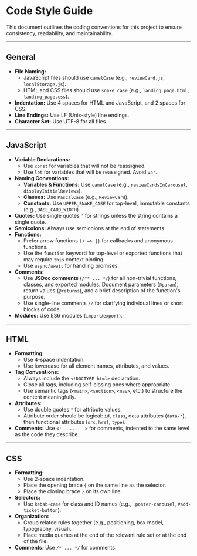 # Code Style Guide

This document outlines the coding conventions for this project to ensure consistency, readability, and maintainability.

---

## General

- **File Naming:**
  - JavaScript files should use `camelCase` (e.g., `reviewCard.js`, `localStorage.js`).
  - HTML and CSS files should use `snake_case` (e.g., `landing_page.html`, `landing_page.css`).
- **Indentation:** Use 4 spaces for HTML and JavaScript, and 2 spaces for CSS.
- **Line Endings:** Use LF (Unix-style) line endings.
- **Character Set:** Use UTF-8 for all files.

---

## JavaScript

- **Variable Declarations:**
  - Use `const` for variables that will not be reassigned.
  - Use `let` for variables that will be reassigned. Avoid `var`.
- **Naming Conventions:**
  - **Variables & Functions:** Use `camelCase` (e.g., `reviewCardsInCarousel`, `displayInitialReviews`).
  - **Classes:** Use `PascalCase` (e.g., `ReviewCard`).
  - **Constants:** Use `UPPER_SNAKE_CASE` for top-level, immutable constants (e.g., `BASE_CARD_WIDTH`).
- **Quotes:** Use single quotes `'` for strings unless the string contains a single quote.
- **Semicolons:** Always use semicolons at the end of statements.
- **Functions:**
  - Prefer arrow functions `() => {}` for callbacks and anonymous functions.
  - Use the `function` keyword for top-level or exported functions that may require `this` context binding.
  - Use `async/await` for handling promises.
- **Comments:**
  - Use **JSDoc comments** (`/** ... */`) for all non-trivial functions, classes, and exported modules. Document parameters (`@param`), return values (`@returns`), and a brief description of the function's purpose.
  - Use single-line comments `//` for clarifying individual lines or short blocks of code.
- **Modules:** Use ES6 modules (`import`/`export`).

---

## HTML

- **Formatting:**
  - Use 4-space indentation.
  - Use lowercase for all element names, attributes, and values.
- **Tag Conventions:**
  - Always include the `<!DOCTYPE html>` declaration.
  - Close all tags, including self-closing ones where appropriate.
  - Use semantic tags (`<main>`, `<section>`, `<nav>`, etc.) to structure the content meaningfully.
- **Attributes:**
  - Use double quotes `"` for attribute values.
  - Attribute order should be logical: `id`, `class`, data attributes (`data-*`), then functional attributes (`src`, `href`, `type`).
- **Comments:** Use `<!-- ... -->` for comments, indented to the same level as the code they describe.

---

## CSS

- **Formatting:**
  - Use 2-space indentation.
  - Place the opening brace `{` on the same line as the selector.
  - Place the closing brace `}` on its own line.
- **Selectors:**
  - Use `kebab-case` for class and ID names (e.g., `.poster-carousel`, `#add-ticket-button`).
- **Organization:**
  - Group related rules together (e.g., positioning, box model, typography, visual).
  - Place media queries at the end of the relevant rule set or at the end of the file.
- **Comments:** Use `/* ... */` for comments.

